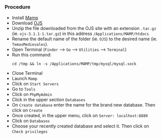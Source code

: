 ### Procedure
* Install [Mamp](https://www.mamp.info/en/)
* Download [OJS](https://pkp.sfu.ca/ojs/ojs_download/)
* Unzip the file downloaded from the OJS site with an extension `.tar.gz` (ie. `ojs-3.1.1-1.tar.gz`) in this address `/Applications/MAMP/htdocs`
* Rename the default name of the folder (ie. `OJS`) to the desired name (ie. `TemasMedievales`).
* Open Terminal (`Finder` --> `Go` --> `Utilities` --> `Terminal`)
* Run this command:
     ```
     cd /tmp && ln -s /Applications/MAMP/tmp/mysql/mysql.sock
     ```
* Close Terminal
* Launch `Mamp`
* Click on `Start Servers`
* Go to `Tools`
* Click on `PhpMyAdmin`
* Click in the upper section `Databases`
* On `Create database` enter the name for the brand new database. Then click on `Create`
* Once created, in the upper menu, click on `Server: localhost:8889`
* Click on `Databases`
* Choose your recently created database and select it. Then click on `Check privileges`
